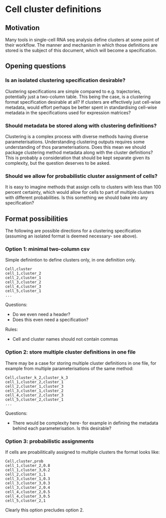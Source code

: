# Cell cluster definitions

## Motivation

Many tools in single-cell RNA seq analysis define clusters at some point of their workflow. The manner and mechanism in which those definitions are stored is the subject of this document, which will become a specification.

## Opening questions

### Is an isolated clustering specification desirable?

Clustering specifications are simple compared to e.g. trajectories, potentially just a two-column table. This being the case, is a clustering format specification desirable at all? If clusters are effectively just cell-wise metadata, would effort perhaps be better spent in standardising cell-wise metadata in the specifications used for expression matrices?

### Should metadata be stored along with clustering definitions?

Clustering is a complex process with diverse methods having diverse parameterisations. Understanding clustering outputs requires some understanding of thos parameterisations. Does this mean we should package clustering method metadata along with the cluster definitions? This is probably a consideration that should be kept separate given its complexity, but the question deserves to be asked.

### Should we allow for probabilistic cluster assignment of cells?

It is easy to imagine methods that assign cells to clusters with less than 100 percent certainty, which would allow for cells to part of multiple clusters with different probabilities. Is this something we should bake into any specification?

## Format possibilities

The following are possible directions for a clustering specification (assuming an isolated format is deemed necessary- see above). 

### Option 1: minimal two-column csv

Simple definintion to define clusters only, in one definition only.

```
Cell,cluster
cell_1,cluster_2
cell_2,cluster_1
cell_3,cluster_2
cell_4,cluster_3
cell_5,cluster_1
...
```

Questions:

* Do we even need a header?
* Does this even need a specification?

Rules:

* Cell and cluster names should not contain commas

### Option 2: store multiple cluster definitions in one file

There may be a case for storing multiple cluster definitions in one file, for example from multiple parameterisations of the same method:

```
Cell,cluster_k_2,cluster_k_3
cell_1,cluster_2,cluster_1
cell_2,cluster_1,cluster_3
cell_3,cluster_1,cluster_2
cell_4,cluster_2,cluster_3
cell_5,cluster_2,cluster_1
...
```

Questions:

* There would be complexity here- for example in defining the metadata behind each parameterisation. Is this desirable?

### Option 3: probabilistic assignments

If cells are proabilitically assigned to multiple clusters the format looks like:

```
Cell,cluster,prob
cell_1,cluster_2,0.8
cell_1,cluster_3,0.2
cell_2,cluster_1,1
cell_3,cluster_1,0.3
cell_3,cluster_3,0.3
cell_3,cluster_2,0.4
cell_4,cluster_2,0.5
cell_4,cluster_3,0.5
cell_5,cluster_2,1
```

Clearly this option precludes option 2.

